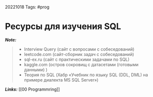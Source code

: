 20221018
Tags: #prog
# Ресурсы для изучения SQL

***Note:*** 

> * Interview Query (сайт с вопросами с собеседований)
> * leetcode.com (сайт-сборник задач с собеседований)
> * sql-ex.ru (сайт с практическими задачами по SQL)
> * kaggle.com (остров сокровищ с датасетами (готовыми данными) )
> * Теория по SQL (Хабр «Учебник по языку SQL (DDL, DML) на примере диалекта MS SQL Server»)

***Links:*** [[00 Programmring]]

